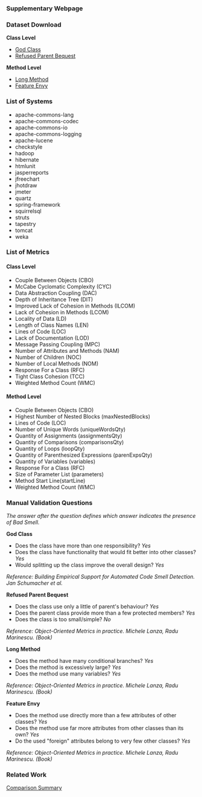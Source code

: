 ### Supplementary Webpage ###

### Dataset Download

**Class Level**
- [God Class](https://drive.google.com/open?id=1VRkqyqjKG98COWuhaed-_40vkBDKD8y0)
- [Refused Parent Bequest](https://drive.google.com/open?id=1m4wEa5WuzeG1t7LV0u8qxtRKRwS7ivKc)

**Method Level**
- [Long Method](https://drive.google.com/open?id=1izd9i_D0KHO-PNvQJ6k17Qc-jMufgJra)
- [Feature Envy](https://drive.google.com/open?id=18Xu1UNyrwkH4C6fqQ8iOap_2gPQgZyp1)

### List of Systems
- apache-commons-lang
- apache-commons-codec
- apache-commons-io
- apache-commons-logging
- apache-lucene
- checkstyle
- hadoop
- hibernate
- htmlunit
- jasperreports
- jfreechart
- jhotdraw
- jmeter
- quartz
- spring-framework
- squirrelsql
- struts
- tapestry
- tomcat
- weka

### List of Metrics

#### Class Level
- Couple Between Objects (CBO)
- McCabe Cyclomatic Complexity (CYC)
- Data Abstraction Coupling (DAC)
- Depth of Inheritance Tree (DIT)
- Improved Lack of Cohesion in Methods (ILCOM)
- Lack of Cohesion in Methods (LCOM)
- Locality of Data (LD)
- Length of Class Names (LEN)
- Lines of Code (LOC)
- Lack of Documentation (LOD)
- Message Passing Coupling (MPC)
- Number of Attributes and Methods (NAM)
- Number of Children (NOC)
- Number of Local Methods (NOM)
- Response For a Class (RFC)
- Tight Class Cohesion (TCC)
- Weighted Method Count (WMC)

#### Method Level
- Couple Between Objects (CBO)
- Highest Number of Nested Blocks (maxNestedBlocks)
- Lines of Code (LOC)
- Number of Unique Words (uniqueWordsQty)
- Quantity of Assignments (assignmentsQty)
- Quantity of Comparisons (comparisonsQty)
- Quantity of Loops (loopQty)
- Quantity of Parenthesized Expressions (parenExpsQty)
- Quantity of Variables (variables)
- Response For a Class (RFC)
- Size of Parameter List (parameters)
- Method Start Line(startLine)
- Weighted Method Count (WMC)


### Manual Validation Questions
*The answer after the question defines which answer indicates the presence of Bad Smell.*

**God Class**
- Does the class have more than one responsibility? *Yes*
- Does the class have functionality that would fit better into other classes? *Yes*
- Would splitting up the class improve the overall design? *Yes*

*Reference: Building Empirical Support for Automated Code Smell Detection. Jan Schumacher et al.*

**Refused Parent Bequest**
- Does the class use only a little of parent's behaviour? *Yes*
- Does the parent class provide more than a few protected members? *Yes*
- Does the class is too small/simple? *No*

*Reference: Object-Oriented Metrics in practice. Michele Lanza, Radu Marinescu. (Book)*

**Long Method**
- Does the method have many conditional branches? *Yes*
- Does the method is excessively large? *Yes*
- Does the method use many variables? *Yes*

*Reference: Object-Oriented Metrics in practice. Michele Lanza, Radu Marinescu. (Book)*

**Feature Envy**
- Does the method use directly more than a few attributes of other classes? *Yes*
- Does the method use far more attributes from other classes than its own? *Yes*
- Do the used "foreign" attributes belong to very few other classes? *Yes*

*Reference: Object-Oriented Metrics in practice. Michele Lanza, Radu Marinescu. (Book)*

### Related Work 
[Comparison Summary](https://drive.google.com/file/d/1uteFL36uRJqBnnANA0H1Hbt7lrXayp40/view?usp=sharing)
